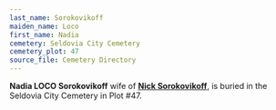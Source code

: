 ```yaml
---
last_name: Sorokovikoff
maiden_name: Loco
first_name: Nadia
cemetery: Seldovia City Cemetery
cemetery_plot: 47
source_file: Cemetery Directory
---
```

**Nadia LOCO Sorokovikoff** wife of [**Nick Sorokovikoff**](./Sorokovikoff_Konstantine.md), is buried in the Seldovia City Cemetery in Plot #47. 

